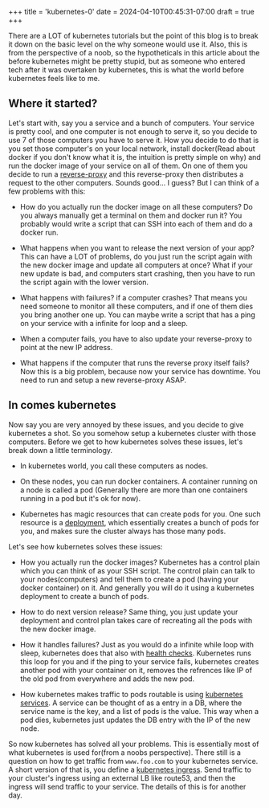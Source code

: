 +++
title = 'kubernetes-0'
date = 2024-04-10T00:45:31-07:00
draft = true
+++

There are a LOT of kubernetes tutorials but the point of this blog is to break it down on the basic level on the why someone would use it. Also, this is from the perspective of a noob, so the hypotheticals in this article about the before kubernetes might be pretty stupid, but as someone who entered tech after it was overtaken by kubernetes, this is what the world before kubernetes feels like to me.

## Where it started?

Let's start with, say you a service and a bunch of computers. Your service is pretty cool, and one computer is not enough to serve it, so you decide to use 7 of those computers you have to serve it. How you decide to do that is you set those computer's on your local network, install docker(Read about docker if you don't know what it is, the intuition is pretty simple on why) and run the docker image of your service on all of them. On one of them you decide to run a [reverse-proxy](https://youtu.be/SqqrOspasag?si=G79xzA4PKiTskth5) and this reverse-proxy then distributes a request to the other computers. Sounds good... I guess? But I can think of a few problems with this:

* How do you actually run the docker image on all these computers? Do you always manually get a terminal on them and docker run it? You probably would write a script that can SSH into each of them and do a docker run.

* What happens when you want to release the next version of your app? This can have a LOT of problems, do you just run the script again with the new docker image and update all computers at once? What if your new update is bad, and computers start crashing, then you have to run the script again with the lower version.

* What happens with failures? if a computer crashes? That means you need someone to monitor all these computers, and if one of them dies you bring another one up. You can maybe write a script that has a ping on your service with a infinite for loop and a sleep.

* When a computer fails, you have to also update your reverse-proxy to point at the new IP address.

* What happens if the computer that runs the reverse proxy itself fails? Now this is a big problem, because now your service has downtime. You need to run and setup a new reverse-proxy ASAP.

## In comes kubernetes

Now say you are very annoyed by these issues, and you decide to give kubernetes a shot. So you somehow setup a kubernetes cluster with those computers. Before we get to how kubernetes solves these issues, let's break down a little terminology.

* In kubernetes world, you call these computers as nodes.

* On these nodes, you can run docker containers. A container running on a node is called a pod (Generally there are more than one containers running in a pod but it's ok for now).

* Kubernetes has magic resources that can create pods for you. One such resource is a [deployment](https://kubernetes.io/docs/concepts/workloads/controllers/deployment/), which essentially creates a bunch of pods for you, and makes sure the cluster always has those many pods.

Let's see how kubernetes solves these issues:

* How you actually run the docker images? Kubernetes has a control plain which you can think of as your SSH script. The control plain can talk to your nodes(computers) and tell them to create a pod (having your docker container) on it. And generally you will do it using a kubernetes deployment to create a bunch of pods.

* How to do next version release? Same thing, you just update your deployment and control plan takes care of recreating all the pods with the new docker image.

* How it handles failures? Just as you would do a infinite while loop with sleep, kubernetes does that also with [health checks](https://kubernetes.io/docs/tasks/configure-pod-container/configure-liveness-readiness-startup-probes/). Kubernetes runs this loop for you and if the ping to your service fails, kubernetes creates another pod with your container on it, removes the refrences like IP of the old pod from everywhere and adds the new pod.

* How kubernetes makes traffic to pods routable is using [kubernetes services](https://kubernetes.io/docs/concepts/services-networking/service/). A service can be thought of as a entry in a DB, where the service name is the key, and a list of pods is the value. This way when a pod dies, kubernetes just updates the DB entry with the IP of the new node.

So now kubernetes has solved all your problems. This is essentially most of what kubernetes is used for(from a noobs perspective). There still is a question on how to get traffic from `www.foo.com` to your kubernetes service. A short version of that is, you define a [kubernetes ingress](https://kubernetes.io/docs/concepts/services-networking/ingress/). Send traffic to your cluster's ingress using an external LB like route53, and then the ingress will send traffic to your service. The details of this is for another day.
